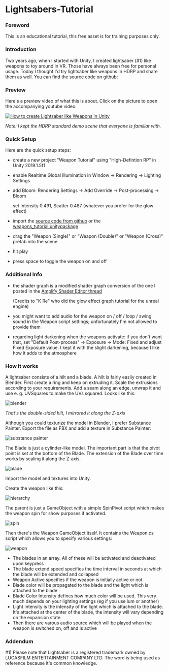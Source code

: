 # Lightsabers-Tutorial

### Foreword

This is an educational tutorial, this free asset is for training purposes only.

### Introduction

Two years ago, when I started with Unity, I created lightsaber (#1) like weapons to toy around in VR. Those have always been free for personal usage. Today I thought I'd try lightsaber like weapons in HDRP and share them as well. You can find the source code on github:

### Preview

Here's a preview video of what this is about. Click on the picture to open the accompanying youtube video.

[![How to create Lightsaber like Weapons in Unity](https://img.youtube.com/vi/SJ0ZCCjO5aQ/0.jpg)](https://www.youtube.com/watch?v=SJ0ZCCjO5aQ)

*Note: I kept the HDRP standard demo scene that everyone is familiar with.*

### Quick Setup

Here are the quick setup steps:

* create a new project "Weapon Tutorial" using "High-Defintion RP" in Unity 2019.1.5f1

* enable Realtime Global Illumination in Window -> Rendering -> Lighting Settings

* add Bloom: Rendering Settings -> Add Override -> Post-processing -> Bloom

  set Intensity 0.491, Scatter 0.487 (whatever you prefer for the glow effect)

* import the [source code from github](https://github.com/Roland09/Lightsabers-Tutorial) or the [weapons_tutorial.unitypackage](https://github.com/Roland09/Lightsabers-Tutorial/blob/master/Release/weapons_tutorial.unitypackage)

* drag the "Weapon (Single)" or "Weapon (Double)" or "Weapon (Cross)" prefab into the scene

* hit play

* press space to toggle the weapon on and off

### Additional Info

* the shader graph is a modified shader graph conversion of the one I posted in the [Amplify Shader Editor thread](https://forum.unity.com/threads/best-tool-asset-store-award-amplify-shader-editor-node-based-shader-creation-tool.430959/page-32#post-3147421)

  (Credits to "K Re" who did the glow effect graph tutorial for the unreal engine)
 
* you might want to add audio for the weapon on / off / loop / swing sound in the Weapon script settings; unfortunately I'm not allowed to provide them

* regarding light darkening when the weapons activate: if you don't want that, set "Default Post-process" -> Exposure -> Mode: Fixed and adjust Fixed Exposure value. I kept it with the slight darkening, because I like how it adds to the atmosphere



### How it works

A lightsaber consists of a hilt and a blade. A hilt is fairly easily created in Blender. First create a ring and keep on extruding it. 
Scale the extrusions according to your requirements. Add a seam along an edge, unwrap it and use e. g. UVSquares to make the UVs squared. Looks like this:

![blender](https://user-images.githubusercontent.com/10963432/59186121-621b4e00-8b72-11e9-8014-a0537762905d.png)

*That's the double-sided hilt, I mirrored it along the Z-axis*

Although you could texturize the model in Blender, I prefer Substance Painter. Export the file as FBX and add a texture in Substance Painter:

![substance painter](https://user-images.githubusercontent.com/10963432/59186466-38aef200-8b73-11e9-81e6-9446c8e6e4e5.png)

The Blade is just a cylinder-like model. The important part is that the pivot point is set at the bottom of the Blade. The extension of the Blade over time works by scaling it along the Z-axis.

![blade](https://user-images.githubusercontent.com/10963432/59186600-888db900-8b73-11e9-8211-30572a3c3bd3.png)

Import the model and textures into Unity.

Create the weapon like this:

![hierarchy](https://user-images.githubusercontent.com/10963432/59186819-284b4700-8b74-11e9-889a-d908fa6af38b.png)

The parent is just a GameObject with a simple SpinPivot script which makes the weapon spin for show purposes if activated.

![spin](https://user-images.githubusercontent.com/10963432/59186825-2b463780-8b74-11e9-9eb1-3dd5a41d1a37.png)

Then there's the Weapon GameObject itself. It contains the Weapon.cs script which allows you to specify various settings:

![weapon](https://user-images.githubusercontent.com/10963432/59186828-2da89180-8b74-11e9-962e-54cd854651eb.png)

* The blades in an array. All of these will be activated and deactivated upon keypress
* The blade extend speed specifies the time interval in seconds at which the blade will be extended and collapsed
* Weapon Active specifies if the weapon is initially active or not
* Blade color will be propagated to the blade and the light which is attached to the blade
* Blade Color Intensity defines how much color will be used. This very much depends on your lighting settings (eg if you use lum or another)
* Light Intensity is the intensity of the light which is attached to the blade. It's attached at the center of the blade, the intensity will vary depending on the expansion state
* Then there are varous audio source which will be played when the weapon is switched on, off and is active


### Addendum

#1) Please note that Lightsaber is a registered trademark owned by LUCASFILM ENTERTAINMENT COMPANY LTD. The word is being used as reference because it's common knowledge.


